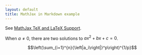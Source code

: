 ```yaml
---
layout: default
title: MathJax in Markdown example
---
```


See [MathJax TeX and LaTeX Support](http://docs.mathjax.org/en/latest/tex.html).

When $a \ne 0$, there are two solutions to $ax^2 + bx + c = 0$.

$$\left(\sum_{i=1}^{n}{\left|a_i\right|}^p\right)^{1/p}$$
